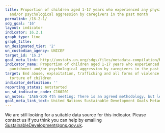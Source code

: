 ```yaml
---
title: Proportion of children aged 1-17 years who experienced any physical punishment
  and/or psychological aggression by caregivers in the past month
permalink: /16-2-1/
sdg_goal: '16'
layout: indicator
indicator: 16.2.1
graph_type: line
graph_title:
un_designated_tier: '2'
un_custodian_agency: UNICEF
target_id: '16.2'
goal_meta_link: http://unstats.un.org/sdgs/files/metadata-compilation/Metadata-Goal-16.pdf
indicator_name: Proportion of children aged 1-17 years who experienced any physical
  punishment and/or psychological aggression by caregivers in the past month
target: End abuse, exploitation, trafficking and all forms of violence against and
  torture of children
indicator_definition: ''
reporting_status: notstarted
un_sd_indicator_code: C160201
un_notes: 'IAEG-SDG 4th meeting: There is an agreed methodology, but low data availability'
goal_meta_link_text: United Nations Sustainable Development Goals Metadata (pdf 1361kB)
---
```


We are still looking for a suitable data source for this indicator. Please contact us if you think you can help by emailing <a href="mailto:SustainableDevelopment@ons.gov.uk">SustainableDevelopment@ons.gov.uk</a>.


